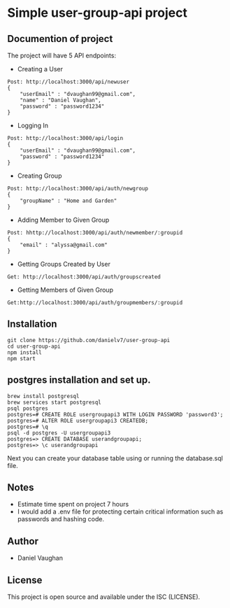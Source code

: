 # Simple user-group-api project 


## Documention of project

The project will have 5 API endpoints:

- Creating a User
```
Post: http://localhost:3000/api/newuser
{
    "userEmail" : "dvaughan99@gmail.com",
    "name" : "Daniel Vaughan",
    "password" : "password1234"
}
```

- Logging In
```
Post: http://localhost:3000/api/login
{
    "userEmail" : "dvaughan99@gmail.com",
    "password" : "password1234"
}
```

- Creating Group
```
Post: http://localhost:3000/api/auth/newgroup
{
    "groupName" : "Home and Garden"
}
```
- Adding Member to Given Group
```
Post: hhttp://localhost:3000/api/auth/newmember/:groupid
{
    "email" : "alyssa@gmail.com"
}
```
- Getting Groups Created by User
```
Get: http://localhost:3000/api/auth/groupscreated

```
- Getting Members of Given Group
```
Get:http://localhost:3000/api/auth/groupmembers/:groupid
```

## Installation

```
git clone https://github.com/danielv7/user-group-api
cd user-group-api
npm install
npm start
```

## postgres installation and set up.
```
brew install postgresql
brew services start postgresql
psql postgres
postgres=# CREATE ROLE usergroupapi3 WITH LOGIN PASSWORD 'password3';
postgres=# ALTER ROLE usergroupapi3 CREATEDB;
postgres=# \q
psql -d postgres -U usergroupapi3
postgres=> CREATE DATABASE userandgroupapi;
postgres=> \c userandgroupapi
```
Next you can create your database table using or running the database.sql file.

## Notes

- Estimate time spent on project 7 hours
- I would add a .env file for protecting certain critical information such as passwords and hashing code.


## Author

- Daniel Vaughan

## License

This project is open source and available under the ISC (LICENSE).
